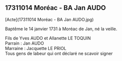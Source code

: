 ## 17311014 Moréac - BA Jan AUDO

[Acte](17311014 Moréac - BA Jan AUDO.jpg)

Baptême le 14 janvier 1731 à Moréac de Jan, né la veille.

Fils de Yves AUDO et Allanette LE TOQUIN  
Parrain : Jan AUDO  
Marraine : Jacquette LE PRIOL  
Tous gens de labeur qui ont déclaré ne scavoir signer

